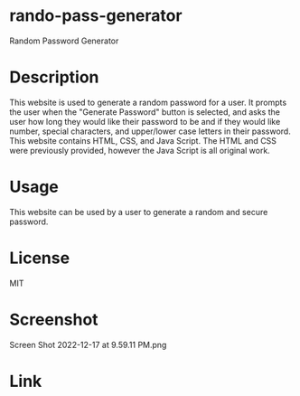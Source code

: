 # rando-pass-generator
Random Password Generator

# Description
This website is used to generate a random password for a user. It prompts the user when the "Generate Password" button is selected, and asks the user how long they would like their password to be and if they would like number, special characters, and upper/lower case letters in their password. This website contains HTML, CSS, and Java Script. The HTML and CSS were previously provided, however the Java Script is all original work. 

# Usage
This website can be used by a user to generate a random and secure password. 

# License
MIT

# Screenshot

Screen Shot 2022-12-17 at 9.59.11 PM.png

# Link
